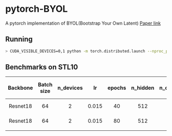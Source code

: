 # pytorch-BYOL

A pytorch implementation of BYOL(Bootstrap Your Own Latent) [Paper link](https://papers.nips.cc/paper/2020/hash/f3ada80d5c4ee70142b17b8192b2958e-Abstract.html)

## Running

```bash
> CUDA_VISIBLE_DEVICES=0,1 python -m torch.distributed.launch --nproc_per_node=2 train-stl10-dist.py
```

## Benchmarks on STL10

| Backbone | Batch size | n_devices |   lr  | epochs | n_hidden | n_output_channel | Image shape |  tau  | Linear eval acc. |
|:--------:|:----------:|:---------:|:-----:|:------:|:--------:|:----------------:|:-----------:|:-----:|:----------------:|
| Resnet18 |     64     |     2     | 0.015 |   40   |    512   |        128       |   (96, 96)  | 0.996 |      0.7029      |
| Resnet18 |     64     |     2     | 0.015 |   80   |    512   |        128       |   (96, 96)  | 0.996 |      0.7655      |
|          |            |           |       |        |          |                  |             |       |                  |